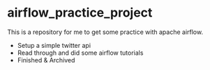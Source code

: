 # airflow_practice_project
This is a repository for me to get some practice with apache airflow.

- Setup a simple twitter api
- Read through and did some airflow tutorials
- Finished & Archived
